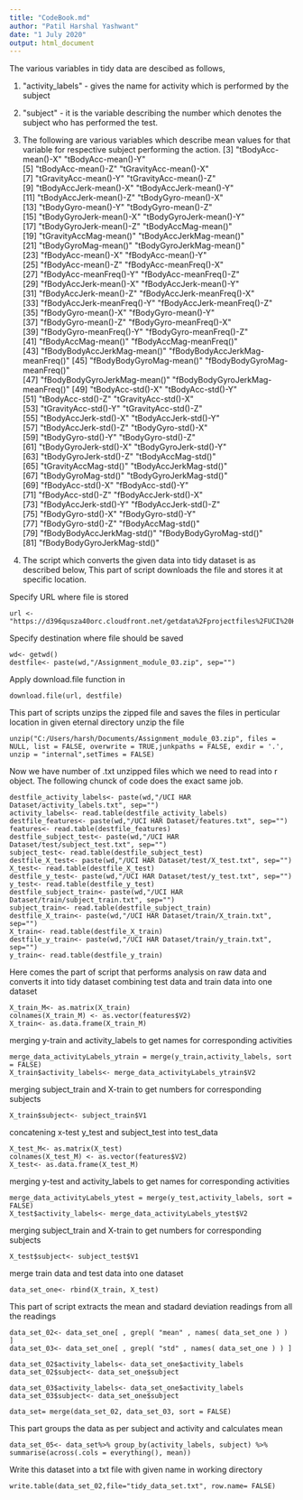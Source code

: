 ```yaml
---
title: "CodeBook.md"
author: "Patil Harshal Yashwant"
date: "1 July 2020"
output: html_document
---
```


The various variables in tidy data are descibed as follows,

1. "activity_labels" - gives the name for activity which is performed by the subject 
2. "subject" - it is the variable describing the number which denotes the subject who has performed the test.
3. The following are various variables which describe mean values for that variable for respective subject performing the action.
 [3] "tBodyAcc-mean()-X"               "tBodyAcc-mean()-Y"              
 [5] "tBodyAcc-mean()-Z"               "tGravityAcc-mean()-X"           
 [7] "tGravityAcc-mean()-Y"            "tGravityAcc-mean()-Z"           
 [9] "tBodyAccJerk-mean()-X"           "tBodyAccJerk-mean()-Y"          
[11] "tBodyAccJerk-mean()-Z"           "tBodyGyro-mean()-X"             
[13] "tBodyGyro-mean()-Y"              "tBodyGyro-mean()-Z"             
[15] "tBodyGyroJerk-mean()-X"          "tBodyGyroJerk-mean()-Y"         
[17] "tBodyGyroJerk-mean()-Z"          "tBodyAccMag-mean()"             
[19] "tGravityAccMag-mean()"           "tBodyAccJerkMag-mean()"         
[21] "tBodyGyroMag-mean()"             "tBodyGyroJerkMag-mean()"        
[23] "fBodyAcc-mean()-X"               "fBodyAcc-mean()-Y"              
[25] "fBodyAcc-mean()-Z"               "fBodyAcc-meanFreq()-X"          
[27] "fBodyAcc-meanFreq()-Y"           "fBodyAcc-meanFreq()-Z"          
[29] "fBodyAccJerk-mean()-X"           "fBodyAccJerk-mean()-Y"          
[31] "fBodyAccJerk-mean()-Z"           "fBodyAccJerk-meanFreq()-X"      
[33] "fBodyAccJerk-meanFreq()-Y"       "fBodyAccJerk-meanFreq()-Z"      
[35] "fBodyGyro-mean()-X"              "fBodyGyro-mean()-Y"             
[37] "fBodyGyro-mean()-Z"              "fBodyGyro-meanFreq()-X"         
[39] "fBodyGyro-meanFreq()-Y"          "fBodyGyro-meanFreq()-Z"         
[41] "fBodyAccMag-mean()"              "fBodyAccMag-meanFreq()"         
[43] "fBodyBodyAccJerkMag-mean()"      "fBodyBodyAccJerkMag-meanFreq()" 
[45] "fBodyBodyGyroMag-mean()"         "fBodyBodyGyroMag-meanFreq()"    
[47] "fBodyBodyGyroJerkMag-mean()"     "fBodyBodyGyroJerkMag-meanFreq()"
[49] "tBodyAcc-std()-X"                "tBodyAcc-std()-Y"               
[51] "tBodyAcc-std()-Z"                "tGravityAcc-std()-X"            
[53] "tGravityAcc-std()-Y"             "tGravityAcc-std()-Z"            
[55] "tBodyAccJerk-std()-X"            "tBodyAccJerk-std()-Y"           
[57] "tBodyAccJerk-std()-Z"            "tBodyGyro-std()-X"              
[59] "tBodyGyro-std()-Y"               "tBodyGyro-std()-Z"              
[61] "tBodyGyroJerk-std()-X"           "tBodyGyroJerk-std()-Y"          
[63] "tBodyGyroJerk-std()-Z"           "tBodyAccMag-std()"              
[65] "tGravityAccMag-std()"            "tBodyAccJerkMag-std()"          
[67] "tBodyGyroMag-std()"              "tBodyGyroJerkMag-std()"         
[69] "fBodyAcc-std()-X"                "fBodyAcc-std()-Y"               
[71] "fBodyAcc-std()-Z"                "fBodyAccJerk-std()-X"           
[73] "fBodyAccJerk-std()-Y"            "fBodyAccJerk-std()-Z"           
[75] "fBodyGyro-std()-X"               "fBodyGyro-std()-Y"              
[77] "fBodyGyro-std()-Z"               "fBodyAccMag-std()"              
[79] "fBodyBodyAccJerkMag-std()"       "fBodyBodyGyroMag-std()"         
[81] "fBodyBodyGyroJerkMag-std()" 

4. The script which converts the given data into tidy dataset is as described below,
This part of script downloads the file and stores it at specific location.

Specify URL where file is stored
```
url <- "https://d396qusza40orc.cloudfront.net/getdata%2Fprojectfiles%2FUCI%20HAR%20Dataset.zip"
```
Specify destination where file should be saved
```
wd<- getwd()
destfile<- paste(wd,"/Assignment_module_03.zip", sep="")
```
Apply download.file function in 
```
download.file(url, destfile)
```
This part of scripts unzips the zipped file and saves the files in perticular location in given eternal directory
unzip the file
```
unzip("C:/Users/harsh/Documents/Assignment_module_03.zip", files = NULL, list = FALSE, overwrite = TRUE,junkpaths = FALSE, exdir = '.', unzip = "internal",setTimes = FALSE)
```
Now we have number of .txt unzipped files which we need to read into r object. The following chunck of code does the exact same job.
```
destfile_activity_labels<- paste(wd,"/UCI HAR Dataset/activity_labels.txt", sep="")
activity_labels<- read.table(destfile_activity_labels)
destfile_features<- paste(wd,"/UCI HAR Dataset/features.txt", sep="")
features<- read.table(destfile_features)
destfile_subject_test<- paste(wd,"/UCI HAR Dataset/test/subject_test.txt", sep="")
subject_test<- read.table(destfile_subject_test)
destfile_X_test<- paste(wd,"/UCI HAR Dataset/test/X_test.txt", sep="")
X_test<- read.table(destfile_X_test)
destfile_y_test<- paste(wd,"/UCI HAR Dataset/test/y_test.txt", sep="")
y_test<- read.table(destfile_y_test)
destfile_subject_train<- paste(wd,"/UCI HAR Dataset/train/subject_train.txt", sep="")
subject_train<- read.table(destfile_subject_train)
destfile_X_train<- paste(wd,"/UCI HAR Dataset/train/X_train.txt", sep="")
X_train<- read.table(destfile_X_train)
destfile_y_train<- paste(wd,"/UCI HAR Dataset/train/y_train.txt", sep="")
y_train<- read.table(destfile_y_train)
```
Here comes the part of script that performs analysis on raw data and converts it into tidy dataset
combining test data and train data into one dataset
```
X_train_M<- as.matrix(X_train)
colnames(X_train_M) <- as.vector(features$V2)
X_train<- as.data.frame(X_train_M)
```
merging y-train and activity_labels to get names for corresponding activities
```
merge_data_activityLabels_ytrain = merge(y_train,activity_labels, sort = FALSE)
X_train$activity_labels<- merge_data_activityLabels_ytrain$V2
```
merging subject_train and X-train to get numbers for corresponding subjects
```
X_train$subject<- subject_train$V1
```
concatening x-test y_test and subject_test into test_data 
```
X_test_M<- as.matrix(X_test)
colnames(X_test_M) <- as.vector(features$V2)
X_test<- as.data.frame(X_test_M)
```
merging y-test and activity_labels to get names for corresponding activities
```
merge_data_activityLabels_ytest = merge(y_test,activity_labels, sort = FALSE)
X_test$activity_labels<- merge_data_activityLabels_ytest$V2
```
merging subject_train and X-train to get numbers for corresponding subjects
```
X_test$subject<- subject_test$V1
```
merge train data and test data into one dataset
```
data_set_one<- rbind(X_train, X_test)
```
This part of script extracts the mean and stadard deviation readings from all the readings
```
data_set_02<- data_set_one[ , grepl( "mean" , names( data_set_one ) ) ]
data_set_03<- data_set_one[ , grepl( "std" , names( data_set_one ) ) ]

data_set_02$activity_labels<- data_set_one$activity_labels
data_set_02$subject<- data_set_one$subject

data_set_03$activity_labels<- data_set_one$activity_labels
data_set_03$subject<- data_set_one$subject

data_set= merge(data_set_02, data_set_03, sort = FALSE)
```
This part groups the data as per subject and activity and calculates mean 
```
data_set_05<- data_set%>% group_by(activity_labels, subject) %>% summarise(across(.cols = everything(), mean))
```
Write this dataset into a txt file with given name in working directory
```
write.table(data_set_02,file="tidy_data_set.txt", row.name= FALSE)
```
